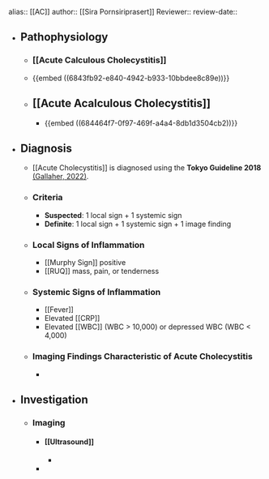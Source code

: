 alias:: [[AC]]
author:: [[Sira Pornsiriprasert]] 
Reviewer::
review-date::

- ## Pathophysiology
	- ### [[Acute Calculous Cholecystitis]]
	- {{embed ((6843fb92-e840-4942-b933-10bbdee8c89e))}}
	- ## [[Acute Acalculous Cholecystitis]]
		- {{embed ((684464f7-0f97-469f-a4a4-8db1d3504cb2))}}
- ## Diagnosis
	- [[Acute Cholecystitis]] is diagnosed using the **Tokyo Guideline 2018** [(Gallaher, 2022)]([[References/gallaherAcuteCholecystitisReview2022]]).
	- ### Criteria
		- **Suspected**: 1 local sign + 1 systemic sign
		- **Definite**: 1 local sign + 1 systemic sign + 1 image finding
	- ### Local Signs of Inflammation
		- [[Murphy Sign]] positive
		- [[RUQ]] mass, pain, or tenderness
	- ### Systemic Signs of Inflammation
		- [[Fever]]
		- Elevated [[CRP]]
		- Elevated [[WBC]] (WBC > 10,000) or depressed WBC (WBC < 4,000)
	- ### Imaging Findings Characteristic of Acute Cholecystitis
		-
- ## Investigation
	- ### Imaging
		- #### [[Ultrasound]]
			-
		-